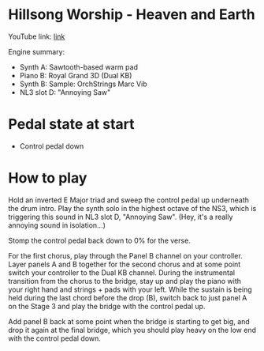 # Hillsong Worship - Heaven and Earth

YouTube link: [link](https://www.youtube.com/watch?v=ad-0m9RngRw)

Engine summary:

* Synth A: Sawtooth-based warm pad
* Piano B: Royal Grand 3D (Dual KB)
* Synth B: Sample: OrchStrings Marc Vib
* NL3 slot D: "Annoying Saw"

# Pedal state at start

* Control pedal down

# How to play

Hold an inverted E Major triad and sweep the control pedal up underneath the drum intro. Play the synth solo in the highest octave of the NS3, which is triggering this sound in NL3 slot D, "Annoying Saw". (Hey, it's a really annoying sound in isolation...)

Stomp the control pedal back down to 0% for the verse.

For the first chorus, play through the Panel B channel on your controller. Layer panels A and B together for the second chorus and at some point switch your controller to the Dual KB channel. During the instrumental transition from the chorus to the bridge, stay up and play the piano with your right hand and strings + pads with your left. While the sustain is being held during the last chord before the drop (B), switch back to just panel A on the Stage 3 and play the bridge with the control pedal up.

Add panel B back at some point when the bridge is starting to get big, and drop it again at the final bridge, which you should play heavy on the low end with the control pedal down.
